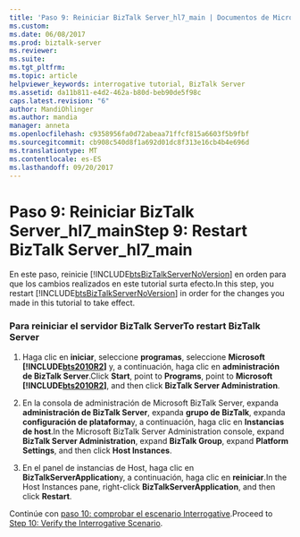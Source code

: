 ```yaml
---
title: 'Paso 9: Reiniciar BizTalk Server_hl7_main | Documentos de Microsoft'
ms.custom: 
ms.date: 06/08/2017
ms.prod: biztalk-server
ms.reviewer: 
ms.suite: 
ms.tgt_pltfrm: 
ms.topic: article
helpviewer_keywords: interrogative tutorial, BizTalk Server
ms.assetid: da11b811-e4d2-462a-b80d-beb90de5f98c
caps.latest.revision: "6"
author: MandiOhlinger
ms.author: mandia
manager: anneta
ms.openlocfilehash: c9358956fa0d72abeaa71ffcf815a6603f5b9fbf
ms.sourcegitcommit: cb908c540d8f1a692d01dc8f313e16cb4b4e696d
ms.translationtype: MT
ms.contentlocale: es-ES
ms.lasthandoff: 09/20/2017
---
```

# <a name="step-9-restart-biztalk-serverhl7main"></a><span data-ttu-id="62665-102">Paso 9: Reiniciar BizTalk Server_hl7_main</span><span class="sxs-lookup"><span data-stu-id="62665-102">Step 9: Restart BizTalk Server_hl7_main</span></span>
<span data-ttu-id="62665-103">En este paso, reinicie [!INCLUDE[btsBizTalkServerNoVersion](../../includes/btsbiztalkservernoversion-md.md)] en orden para que los cambios realizados en este tutorial surta efecto.</span><span class="sxs-lookup"><span data-stu-id="62665-103">In this step, you restart [!INCLUDE[btsBizTalkServerNoVersion](../../includes/btsbiztalkservernoversion-md.md)] in order for the changes you made in this tutorial to take effect.</span></span>  
  
### <a name="to-restart-biztalk-server"></a><span data-ttu-id="62665-104">Para reiniciar el servidor BizTalk Server</span><span class="sxs-lookup"><span data-stu-id="62665-104">To restart BizTalk Server</span></span>  
  
1.  <span data-ttu-id="62665-105">Haga clic en **iniciar**, seleccione **programas**, seleccione **Microsoft [!INCLUDE[bts2010R2](../../includes/bts2010r2-md.md)]** y, a continuación, haga clic en **administración de BizTalk Server**.</span><span class="sxs-lookup"><span data-stu-id="62665-105">Click **Start**, point to **Programs**, point to **Microsoft [!INCLUDE[bts2010R2](../../includes/bts2010r2-md.md)]**, and then click **BizTalk Server Administration**.</span></span>  
  
2.  <span data-ttu-id="62665-106">En la consola de administración de Microsoft BizTalk Server, expanda **administración de BizTalk Server**, expanda **grupo de BizTalk**, expanda **configuración de plataforma**y, a continuación, haga clic en **Instancias de host**.</span><span class="sxs-lookup"><span data-stu-id="62665-106">In the Microsoft BizTalk Server Administration console, expand **BizTalk Server Administration**, expand **BizTalk Group**, expand **Platform Settings**, and then click **Host Instances**.</span></span>  
  
3.  <span data-ttu-id="62665-107">En el panel de instancias de Host, haga clic en **BizTalkServerApplication**y, a continuación, haga clic en **reiniciar**.</span><span class="sxs-lookup"><span data-stu-id="62665-107">In the Host Instances pane, right-click **BizTalkServerApplication**, and then click **Restart**.</span></span>  
  
 <span data-ttu-id="62665-108">Continúe con [paso 10: comprobar el escenario Interrogative](../../adapters-and-accelerators/accelerator-hl7/step-10-verify-the-interrogative-scenario.md).</span><span class="sxs-lookup"><span data-stu-id="62665-108">Proceed to [Step 10: Verify the Interrogative Scenario](../../adapters-and-accelerators/accelerator-hl7/step-10-verify-the-interrogative-scenario.md).</span></span>